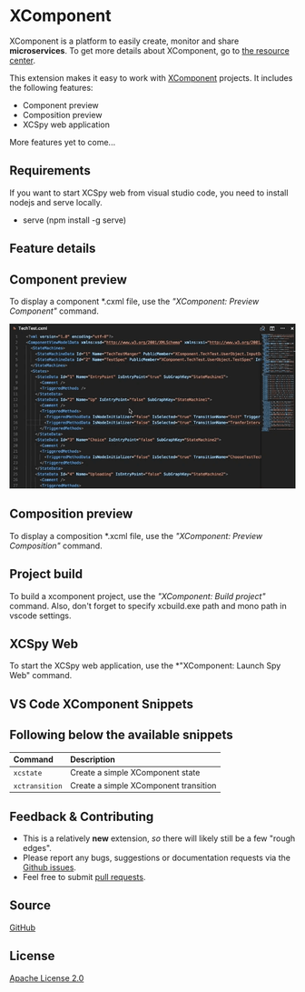 # XComponent

XComponent is a platform to easily create, monitor and share **microservices**. To get more details about XComponent, go to [the resource center](https://github.com/xcomponent/xcomponent).

This extension makes it easy to work with [XComponent](http://www.xcomponent.com/) projects. It includes the following features:
* Component preview
* Composition preview
* XCSpy web application

More features yet to come...

## Requirements

If you want to start XCSpy web from visual studio code, you need to install nodejs and serve locally.

* serve (npm install -g serve)

## Feature details

## Component preview

To display a component *.cxml file, use the *"XComponent: Preview Component"* command.

![component preview](https://raw.githubusercontent.com/xcomponent/vscode-xcomponent/master/extension/images/cxml_preview.gif)

## Composition preview

To display a composition *.xcml file, use the *"XComponent: Preview Composition"* command.

## Project build

To build a xcomponent project, use the *"XComponent: Build project"* command.
Also, don't forget to specify xcbuild.exe path and mono path in vscode settings.

## XCSpy Web

To start the XCSpy web application, use the *"XComponent: Launch Spy Web" command.

## VS Code XComponent Snippets

Following below the available snippets
---

| Command         | Description |
| :----------     | :---------- |
| `xcstate`       | Create a simple XComponent state |
| `xctransition`  | Create a simple XComponent transition |


## Feedback & Contributing

 * This is a relatively **new** extension, _so_ there will likely still be a few "rough edges"\.
 * Please report any bugs, suggestions or documentation requests via the [Github issues](https://github.com/xcomponent/vscode-xcomponent/issues).
 * Feel free to submit [pull requests](https://github.com/xcomponent/vscode-xcomponent/pulls).

 ## Source

[GitHub](https://github.com/xcomponent/vscode-xcomponent)
                
## License

[Apache License 2.0](https://raw.githubusercontent.com/xcomponent/vscode-xcomponent/master/LICENSE)


